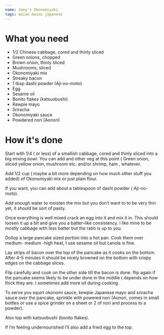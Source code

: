 ```yaml
---
name: Joey's Okonomiyaki
tags: asian mains japanese
---
```


# What you need
* 1/2 Chinese cabbage, cored and thinly sliced
* Green onions, chopped
* Brown onion, thinly sliced
* Mushrooms, sliced
* Okonomiyaki mix
* Streaky bacon
* 1 tbsp dashi powder (Aji-no-moto)
* Egg
* Sesame oil
* Bonito flakes (katsuobushi)
* Kewpie mayo
* Sriracha
* Okonomiyaki sauce
* Powdered nori (Aonori)


# How it's done

Start with 1/4 ( or less) of a smallish cabbage, cored and thinly sliced into a big mixing bowl. You can add and other veg at this point ( Green onion, sliced yellow onion, mushroom etc. and/or shrimp, ham , whatever.

Add 1/2 cup ( maybe a bit more depending on how much other stuff you added) of Okonomiyaki mix or just plain flour.

If you want, you can add about a tablespoon of dashi powder ( Aji-no-moto).

Add enough water to moisten the mix but you don’t want to to be very thin yet, it should be sort of pasty.

Once everything is well mixed crack an egg into it and mix it in. This should loosen it up a bit and give you a batter-like consistency. I like mine to be mostly cabbage with less batter but the ratio is up to you.

Dollop a large pancake sized portion into a hot pan. Cook them over medium- medium -high heat, I use sesame oil but canola is fine.

Lay strips of bacon over the top of the pancake as it cooks on the bottom. After 4-5 minutes it should be nicely browned on the bottom with crispy edges on the cabbage slices.

Flip carefully and cook on the other side till the bacon is done. flip again if the pancake seems likely to be under done in the middle ( depends on how thick they are. I sometimes add more oil during cooking. 

To serve you squirt okonomi sauce, kewpie Japanese mayo and sriracha sauce over the pancake, sprinkle with powered nori (Aonori, comes in small bottles or use a spice grinder on a sheet or 2 of nori and process to a powder).

Also top with katsuobushi (bonito flakes).

If I’m feeling undernourished I’ll also add a fried egg to the top.
